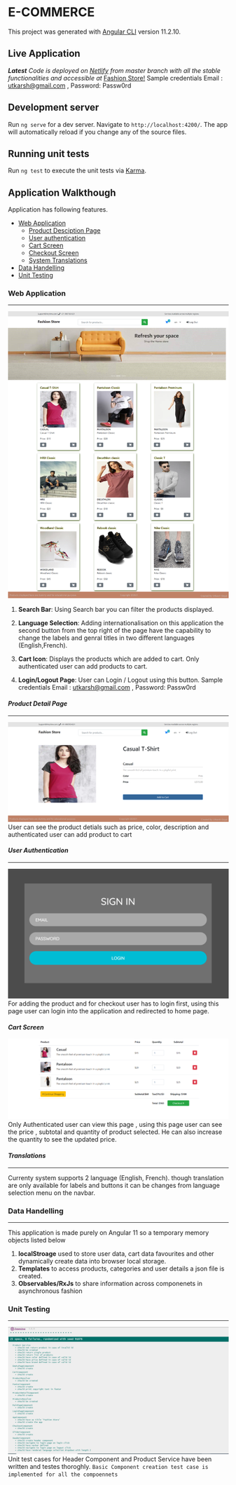 # E-COMMERCE

This project was generated with [Angular CLI](https://github.com/angular/angular-cli) version 11.2.10.

## Live Application
_**Latest** Code is deployed on [Netlify](https://www.netlify.com/) from master branch with all the stable functionalities and accessible at_ [Fashion Store!](https://vigorous-jepsen-aa366e.netlify.app/)
Sample credentials Email : utkarsh@gmail.com , Password: Passw0rd

## Development server

Run `ng serve` for a dev server. Navigate to `http://localhost:4200/`. The app will automatically reload if you change any of the source files.

## Running unit tests

Run `ng test` to execute the unit tests via [Karma](https://karma-runner.github.io).

## Application Walkthough
Application  has following features. 

- [Web Application](###-Web-Application)
    - [Product Desciption Page](####-Product-Detail-Page)
    - [User authentication](####-User-Authentication)
    - [Cart Screen](####-cart-screen)
    - [Checkout Screen](####-checkout-screen)
    - [System Translations](####-translations)
- [Data Handelling](###-Data-Handelling)
- [Unit Testing](###-Unit-Testing)

### Web Application
---

![](src/assets/images/home.png)
1. **Search Bar**: Using Search bar you can filter the products displayed.

2. **Language Selection**: Adding internationalisation on this application the second button from the top right of the page have the capability to change the labels and genral titles in two different languages (English,French).

3. **Cart Icon**: Displays the products which are added to cart. Only authenticated user can add products to cart.

4. **Login/Logout Page**: User can Login / Logout using this button. Sample credentials Email : utkarsh@gmail.com , Password: Passw0rd

#### _Product Detail Page_
  ---
  ![](src/assets/images/productDetail.png)
  User can see the product detials such as price, color, description and authenticated user can add product to cart

#### _User Authentication_
 --- 
  ![](src/assets/images/login.png)
  For adding the product and for checkout user has to login first, using this page user can login into the application and redirected to home page.

#### _Cart Screen_
 ![](src/assets/images/cart.png)
  Only Authenticated user can view this page , using this page user can see the price , subtotal and quantity of product selected. He can also increase the quantity to see the updated price.

#### _Translations_
---
Currenty system supports 2 language (English, French). though translation are only available for labels and buttons it can be changes from language selection menu on the navbar. 

### Data Handelling
---
This application is made purely on  Angular 11 so a temporary memory objects listed below 

1. **localStroage** used to store user data, cart data favourites and other dynamically create data into browser local storage. 
2. **Templates** to access products, categories and user details a json file is created.
3. **Observables/RxJs** to share information across componenets in asynchronous fashion

### Unit Testing
---
 ![](src/assets/images/unitTesting.PNG)
Unit test cases for Header Component and Product Service have been written and testes thoroghly. 
`Basic Component creation test case is implemented for all the compoennets`  
